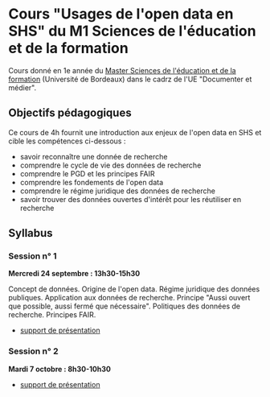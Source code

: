 # Cours "Usages de l'open data en SHS" du M1 Sciences de l'éducation et de la formation

Cours donné en 1e année du [Master Sciences de l'éducation et de la formation](https://sciences-education.u-bordeaux.fr/formations/master-sciences-de-leducation-et-de-la-formation) (Université de Bordeaux) dans le cadrz de l'UE "Documenter et médier".

## Objectifs pédagogiques 

Ce cours de 4h fournit une introduction aux enjeux de l'open data en SHS et cible les compétences ci-dessous :
* savoir reconnaître une donnée de recherche
* comprendre le cycle de vie des données de recherche
* comprendre le PGD et les principes FAIR
* comprendre les fondements de l'open data
* comprendre le régime juridique des données de recherche
* savoir trouver des données ouvertes d'intérêt pour les réutiliser en recherche

## Syllabus 

### Session n° 1

**Mercredi 24 septembre : 13h30-15h30**

Concept de données. Origine de l'open data. Régime juridique des données publiques. Application aux données de recherche. Principe "Aussi ouvert que possible, aussi fermé que nécessaire". Politiques des données de recherche. Principes FAIR.

* [support de présentation](cours_1.html)

### Session n° 2

**Mardi 7 octobre : 8h30-10h30**

* [support de présentation](cours_2.html)
